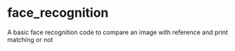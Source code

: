 # face_recognition
A basic face recognition code to compare an image with reference and print matching or not
